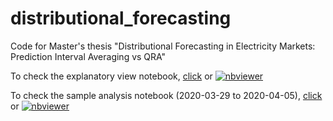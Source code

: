 # distributional_forecasting
Code for Master's thesis "Distributional Forecasting in Electricity Markets: Prediction Interval Averaging vs QRA"

To check the explanatory view notebook, [click](https://github.com/burakbalaban/distributional_forecasting/blob/main/explanatory_view.ipynb) or [![nbviewer](https://user-images.githubusercontent.com/2791223/29387450-e5654c72-8294-11e7-95e4-090419520edb.png)](https://nbviewer.jupyter.org/github/burakbalaban/distributional_forecasting/blob/main/explanatory_view.ipynb)

To check the sample analysis notebook (2020-03-29 to 2020-04-05), [click](https://github.com/burakbalaban/distributional_forecasting/blob/main/Sample%20Analysis.ipynb) or [![nbviewer](https://user-images.githubusercontent.com/2791223/29387450-e5654c72-8294-11e7-95e4-090419520edb.png)](https://nbviewer.jupyter.org/github/burakbalaban/distributional_forecasting/blob/main/Sample%20Analysis.ipynb)
